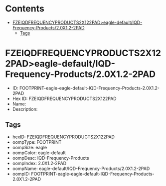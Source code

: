 



Contents
========

* [FZEIQDFREQUENCYPRODUCTS2X122PAD>eagle-default/IQD-Frequency-Products/2.0X1.2-2PAD](#fzeiqdfrequencyproducts2x122padeagle-defaultiqd-frequency-products20x12-2pad)
	* [Tags](#tags)

# FZEIQDFREQUENCYPRODUCTS2X122PAD>eagle-default/IQD-Frequency-Products/2.0X1.2-2PAD

- ID: FOOTPRINT-eagle-eagle-default-IQD-Frequency-Products-2.0X1.2-2PAD
- Hex ID: FZEIQDFREQUENCYPRODUCTS2X122PAD
- Name: 
- Description: 

## Tags

- hexID: FZEIQDFREQUENCYPRODUCTS2X122PAD
- oompType: FOOTPRINT
- oompSize: eagle
- oompColor: eagle-default
- oompDesc: IQD-Frequency-Products
- oompIndex: 2.0X1.2-2PAD
- oompName: eagle-default/IQD-Frequency-Products/2.0X1.2-2PAD
- oompID: FOOTPRINT-eagle-eagle-default-IQD-Frequency-Products-2.0X1.2-2PAD
